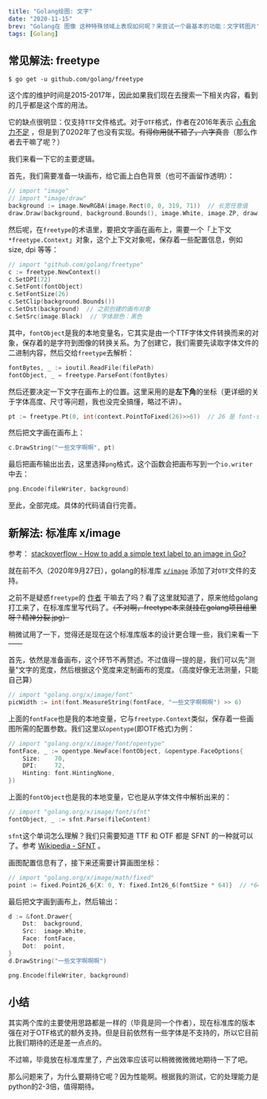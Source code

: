```yaml lw-blog-meta
title: "Golang绘图: 文字"
date: "2020-11-15"
brev: "Golang在 图像 这种特殊领域上表现如何呢？来尝试一个最基本的功能：文字转图片"
tags: [Golang]
```

## 常见解法: freetype

```shell script
$ go get -u github.com/golang/freetype
```

这个库的维护时间是2015-2017年，因此如果我们现在去搜索一下相关内容，看到的几乎都是这个库的用法。

它的缺点很明显：仅支持`TTF`文件格式。对于`OTF`格式，作者在2016年表示 [心有余力不足](https://github.com/golang/freetype/issues/38) ，但是到了0202年了也没有实现。~~有得你用就不错了，六字真言~~（那么作者去干嘛了呢？）

我们来看一下它的主要逻辑。

首先，我们需要准备一块画布，给它画上白色背景（也可不画留作透明）：

```go
// import "image"
// import "image/draw"
background := image.NewRGBA(image.Rect(0, 0, 319, 71))  // 长宽任意值
draw.Draw(background, background.Bounds(), image.White, image.ZP, draw.Src)
```

然后呢，在`freetype`的术语里，要把文字画在画布上，需要一个「上下文`*freetype.Context`」对象，这个上下文对象呢，保存着一些配置信息，例如 size, dpi 等等：

```go
// import "github.com/golang/freetype"
c := freetype.NewContext()
c.SetDPI(72)
c.SetFont(fontObject)
c.SetFontSize(26)
c.SetClip(background.Bounds())
c.SetDst(background)  // 之前创建的画布对象
c.SetSrc(image.Black)  // 字体颜色：黑色
```

其中，`fontObject`是我的本地变量名，它其实是由一个TTF字体文件转换而来的对象，保存着的是字符到图像的转换关系。为了创建它，我们需要先读取字体文件的二进制内容，然后交给`freetype`去解析：

```go
fontBytes, _ := ioutil.ReadFile(filePath)
fontObject, _ = freetype.ParseFont(fontBytes)
```

然后还要决定一下文字在画布上的位置。这里采用的是**左下角**的坐标（更详细的关于字体高度、尺寸等问题，我也没完全搞懂，略过不讲）。

```go
pt := freetype.Pt(0, int(context.PointToFixed(26)>>6))  // 26 是 font-size
```

然后把文字画在画布上：

```go
c.DrawString("一些文字啊啊", pt)
```

最后把画布输出出去，这里选择`png`格式，这个函数会把画布写到一个`io.writer`中去：

```go
png.Encode(fileWriter, background)
```

至此，全部完成。具体的代码请自行完善。

## 新解法: 标准库 x/image

参考： [stackoverflow - How to add a simple text label to an image in Go?](https://stackoverflow.com/questions/38299930/how-to-add-a-simple-text-label-to-an-image-in-go)

就在前不久（2020年9月27日），golang的标准库 [`x/image`](https://go.googlesource.com/image/) 添加了对`OTF`文件的支持。

之前不是疑惑`freetype`的 [作者](https://github.com/nigeltao) 干嘛去了吗？看了这里就知道了，原来他给golang打工来了，在标准库里写代码了。~~（不对啊，freetype本来就挂在golang项目组里呀？精神分裂.jpg）~~

稍微试用了一下，觉得还是现在这个标准库版本的设计更合理一些，我们来看一下——

首先，依然是准备画布，这个环节不再赘述。不过值得一提的是，我们可以先"测量"文字的宽度，然后根据这个宽度来定制画布的宽度。（高度好像无法测量，只能自己算）

```go
// import "golang.org/x/image/font"
picWidth := int(font.MeasureString(fontFace, "一些文字啊啊啊") >> 6)
```

上面的`fontFace`也是我的本地变量，它与`freetype.Context`类似，保存着一些画图所需的配置参数。我们这里以`opentype`(即OTF格式)为例：

```go
// import "golang.org/x/image/font/opentype"
fontFace, _ := opentype.NewFace(fontObject, &opentype.FaceOptions{
    Size:    70,
    DPI:     72,
    Hinting: font.HintingNone,
})
```

上面的`fontObject`也是我的本地变量，它也是从字体文件中解析出来的：

```go
// import "golang.org/x/image/font/sfnt"
fontObject, _ := sfnt.Parse(fileContent)
```

`sfnt`这个单词怎么理解？我们只需要知道 TTF 和 OTF 都是 SFNT 的一种就可以了。参考 [Wikipedia - SFNT](https://en.wikipedia.org/wiki/SFNT) 。

画图配置信息有了，接下来还需要计算画图坐标：

```go
// import "golang.org/x/image/math/fixed"
point := fixed.Point26_6{X: 0, Y: fixed.Int26_6(fontSize * 64)}  // *64 相当于 <<6
```

最后把文字画到画布上，然后输出：

```go
d := &font.Drawer{
    Dst:  background,
    Src:  image.White,
    Face: fontFace,
    Dot:  point,
}
d.DrawString("一些文字啊啊啊")
```

```go
png.Encode(fileWriter, background)
```

## 小结

其实两个库的主要使用思路都是一样的（毕竟是同一个作者），现在标准库的版本强在对于OTF格式的额外支持。但是目前依然有一些字体是不支持的，所以它目前比我们期待的还是差一点点的。

不过嘛，毕竟放在标准库里了，产出效率应该可以稍微微微微地期待一下了吧。

那么问题来了，为什么要期待它呢？因为性能啊。根据我的测试，它的处理能力是python的2-3倍，值得期待。
